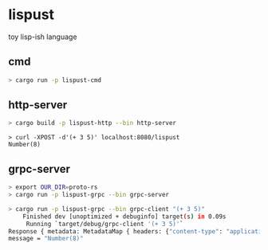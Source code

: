 # lispust

toy lisp-ish language

## cmd

```sh
> cargo run -p lispust-cmd
```

## http-server

```sh
> cargo build -p lispust-http --bin http-server
```

```
> curl -XPOST -d'(+ 3 5)' localhost:8080/lispust
Number(8)
```

## grpc-server

```sh
> export OUR_DIR=proto-rs
> cargo run -p lispust-grpc --bin grpc-server
```

```sh
> cargo run -p lispust-grpc --bin grpc-client "(+ 3 5)"
    Finished dev [unoptimized + debuginfo] target(s) in 0.09s
     Running `target/debug/grpc-client '(+ 3 5)'`
Response { metadata: MetadataMap { headers: {"content-type": "application/grpc", "date": "Mon, 20 Sep 2021 22:01:08 GMT", "grpc-status": "0"} }, message: RunResponse { message: "Number(8)" }, extensions: Extensions }
message = "Number(8)"
```
